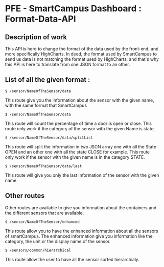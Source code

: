 # PFE - SmartCampus Dashboard : Format-Data-API

## Description of work

This API is here to change the format of the data used by the front-end, and more specifically HighCharts. In deed,
the format used by SmartCampus to send us data is not matching the format used by HighCharts, and that's why this API
is here to translate from one JSON format to an other.

## List of all the given format :

    $ /sensor/NameOfTheSensor/data

This route give you the information about the sensor with the given name, with the same format that SmartCampus

    $ /sensor/NameOfTheSensor/data

This route will count the percentage of time a door is open or close. This route only work if the category of the sensor 
with the given Name is state. 

    $ /sensor/NameOfTheSensor/data/splitList
    
This route will split the information in two JSON array one with all the State OPEN and an other one with all the state 
CLOSE for example. This route only work if the sensor with the given name is in the category STATE.

    $ /sensor/NameOfTheSensor/data/last
    
This route will give you only the last information of the sensor with the given name.

## Other routes    

Other routes are available to give you information about the containers and the different sensors that are available.  

    $ /sensor/NameOfTheSensor/enhanced
    
This route allow you to have the enhanced information about all the sensors of smartCampus. The enhanced information give 
you information like the category, the unit or the display name of the sensor.

    $ /sensors/common/hierarchical
    
This route allow the user to have all the sensor sorted hierarchialy.